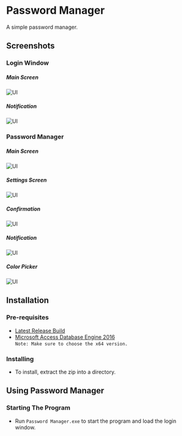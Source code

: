 # Password Manager
A simple password manager.

## Screenshots

### Login Window
##### Main Screen
![UI](https://user-images.githubusercontent.com/124441402/224800343-877851ed-a419-4750-ab74-711dd8c61ae9.png)
##### Notification
![UI](https://user-images.githubusercontent.com/124441402/224800366-b871ee03-cf61-4b41-88f6-24214edfc3da.png)

### Password Manager
##### Main Screen
![UI](https://user-images.githubusercontent.com/124441402/224800395-476a4c67-378b-4749-8c06-b4311a2dc4f9.png)
##### Settings Screen
![UI](https://user-images.githubusercontent.com/124441402/224800409-9a3a263c-1454-4761-98ad-38bcf8abee73.png)
##### Confirmation
![UI](https://user-images.githubusercontent.com/124441402/224800425-8eff4dcf-0a14-47ab-80a5-c16111a7d0fd.png)
##### Notification
![UI](https://user-images.githubusercontent.com/124441402/224800439-19baf408-6017-4a7e-9f6e-c4937fa28530.png)
##### Color Picker
![UI](https://user-images.githubusercontent.com/124441402/224800449-9beadcf2-fe01-4525-a36e-b2f7e339ac5f.png)

## Installation

### Pre-requisites
- [Latest Release Build](https://github.com/notInori/Password-Manager-Drakula/releases/)
- [Microsoft Access Database Engine 2016](https://www.microsoft.com/en-us/download/details.aspx?id=54920)  
`Note: Make sure to choose the x64 version.`

### Installing
- To install, extract the zip into a directory.

## Using Password Manager

### Starting The Program
- Run `Password Manager.exe` to start the program and load the login window.
